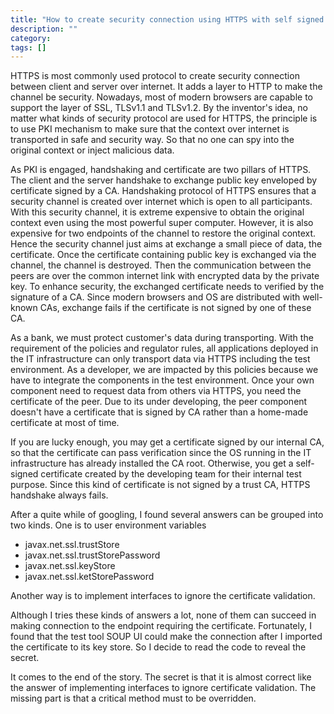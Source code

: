 ```yaml
---
title: "How to create security connection using HTTPS with self signed certificate?"
description: ""
category: 
tags: []
---
```

HTTPS is most commonly used protocol to create security connection between client and server over internet. It adds a layer to HTTP to make the channel be security. Nowadays, most of modern browsers are capable to support the layer of SSL, TLSv1.1 and TLSv1.2. By the inventor's idea, no matter what kinds of security protocol are used for HTTPS, the principle is to use PKI mechanism to make sure that the context over internet is transported in safe and security way. So that no one can spy into the original context or inject malicious data. 

As PKI is engaged, handshaking and certificate are two pillars of HTTPS. The client and the server handshake to exchange public key enveloped by certificate signed by a CA. Handshaking protocol of HTTPS ensures that a security channel is created over internet which is open to all participants. With this security channel, it is extreme expensive to obtain the original context even using the most powerful super computer. However, it is also expensive for two endpoints of the channel to restore the original context. Hence the security channel just aims at exchange a small piece of data, the certificate. Once the certificate containing public key is exchanged via the channel, the channel is destroyed. Then the communication between the peers are over the common internet link with encrypted data by the private key. To enhance security, the exchanged certificate needs to verified by the signature of a CA. Since modern browsers and OS are distributed with well-known CAs, exchange fails if the certificate is not signed by one of these CA.

As a bank, we must protect customer's data during transporting. With the requirement of the policies and regulator rules, all applications deployed in the IT infrastructure can only transport data via HTTPS including the test environment. As a developer, we are impacted by this policies because we have to integrate the components in the test environment. Once your own component need to request data from others via HTTPS, you need the certificate of the peer. Due to its under developing, the peer component doesn't have a certificate that is signed by CA rather than a home-made certificate at most of time.

If you are lucky enough, you may get a certificate signed by our internal CA, so that the certificate can pass verification since the OS running in the IT infrastructure has already installed the CA root. Otherwise, you get a self-signed certificate created by the developing team for their internal test purpose. Since this kind of certificate is not signed by a trust CA, HTTPS handshake always fails.

After a quite while of googling, I found several answers can be grouped into two kinds. One is to user environment variables

 - javax.net.ssl.trustStore
 - javax.net.ssl.trustStorePassword
 - javax.net.ssl.keyStore
 - javax.net.ssl.ketStorePassword

Another way is to implement interfaces to ignore the certificate validation.

Although I tries these kinds of answers a lot, none of them can succeed in making connection to the endpoint requiring the certificate. Fortunately, I found that the test tool SOUP UI could make the connection after I imported the certificate to its key store. So I decide to read the code to reveal the secret.

It comes to the end of the story. The secret is that it is almost correct like the answer of implementing interfaces to ignore certificate validation. The missing part is that a critical method must to be overridden.
